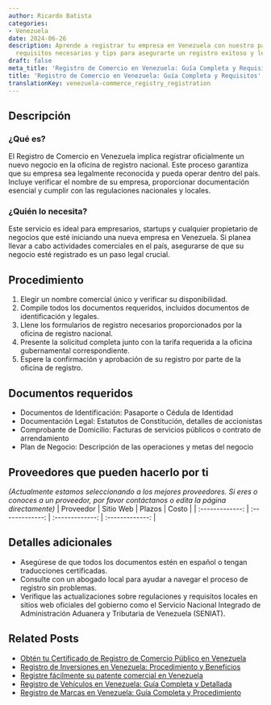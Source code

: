```yaml
---
author: Ricardo Batista
categories:
- Venezuela
date: 2024-06-26
description: Aprende a registrar tu empresa en Venezuela con nuestro paso a paso,
  requisitos necesarios y tips para asegurarte un registro exitoso y legal.
draft: false
meta_title: 'Registro de Comercio en Venezuela: Guía Completa y Requisitos'
title: 'Registro de Comercio en Venezuela: Guía Completa y Requisitos'
translationKey: venezuela-commerce_registry_registration
---
```



## Descripción
### ¿Qué es?
El Registro de Comercio en Venezuela implica registrar oficialmente un nuevo negocio en la oficina de registro nacional. Este proceso garantiza que su empresa sea legalmente reconocida y pueda operar dentro del país. Incluye verificar el nombre de su empresa, proporcionar documentación esencial y cumplir con las regulaciones nacionales y locales.

### ¿Quién lo necesita?
Este servicio es ideal para empresarios, startups y cualquier propietario de negocios que esté iniciando una nueva empresa en Venezuela. Si planea llevar a cabo actividades comerciales en el país, asegurarse de que su negocio esté registrado es un paso legal crucial.

## Procedimiento

1. Elegir un nombre comercial único y verificar su disponibilidad.
2. Compile todos los documentos requeridos, incluidos documentos de identificación y legales.
3. Llene los formularios de registro necesarios proporcionados por la oficina de registro nacional.
4. Presente la solicitud completa junto con la tarifa requerida a la oficina gubernamental correspondiente.
5. Espere la confirmación y aprobación de su registro por parte de la oficina de registro.

## Documentos requeridos

- Documentos de Identificación: Pasaporte o Cédula de Identidad
- Documentación Legal: Estatutos de Constitución, detalles de accionistas
- Comprobante de Domicilio: Facturas de servicios públicos o contrato de arrendamiento
- Plan de Negocio: Descripción de las operaciones y metas del negocio

## Proveedores que pueden hacerlo por ti
_(Actualmente estamos seleccionando a los mejores proveedores. Si eres o conoces a un proveedor, por favor contáctanos o edita la página directamente)_
| Proveedor       |     Sitio Web    |     Plazos       |      Costo      |
| :-------------: | :-------------:  |  :-------------:  | :-------------: |

## Detalles adicionales

- Asegúrese de que todos los documentos estén en español o tengan traducciones certificadas.
- Consulte con un abogado local para ayudar a navegar el proceso de registro sin problemas.
- Verifique las actualizaciones sobre regulaciones y requisitos locales en sitios web oficiales del gobierno como el Servicio Nacional Integrado de Administración Aduanera y Tributaria de Venezuela (SENIAT).


## Related Posts

- [Obtén tu Certificado de Registro de Comercio Público en Venezuela](https://tramitit.com/es/guides/venezuela/certificado_de_inscripción_en_el_registro_público_de_comercio/)
- [Registro de Inversiones en Venezuela: Procedimiento y Beneficios](https://tramitit.com/es/guides/venezuela/inscripción_al_registro_de_inversiones/)
- [Registre fácilmente su patente comercial en Venezuela](https://tramitit.com/es/guides/venezuela/solicitud_de_patente_comercial/)
- [Registro de Vehículos en Venezuela: Guía Completa y Detallada](https://tramitit.com/es/guides/venezuela/registro_de_vehículo/)
- [Registro de Marcas en Venezuela: Guía Completa y Procedimiento](https://tramitit.com/es/guides/venezuela/registro_de_marca/)